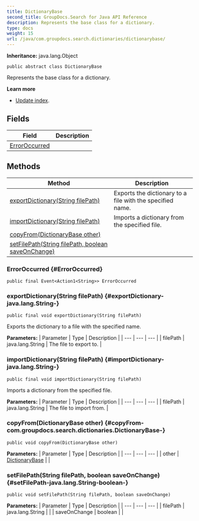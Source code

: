 ```yaml
---
title: DictionaryBase
second_title: GroupDocs.Search for Java API Reference
description: Represents the base class for a dictionary.
type: docs
weight: 15
url: /java/com.groupdocs.search.dictionaries/dictionarybase/
---
```

**Inheritance:**
java.lang.Object
```
public abstract class DictionaryBase
```

Represents the base class for a dictionary.

**Learn more**

 *  [Update index][].


[Update index]: https://docs.groupdocs.com/display/searchjava/Update+index
## Fields

| Field | Description |
| --- | --- |
| [ErrorOccurred](#ErrorOccurred) |  |
## Methods

| Method | Description |
| --- | --- |
| [exportDictionary(String filePath)](#exportDictionary-java.lang.String-) | Exports the dictionary to a file with the specified name. |
| [importDictionary(String filePath)](#importDictionary-java.lang.String-) | Imports a dictionary from the specified file. |
| [copyFrom(DictionaryBase other)](#copyFrom-com.groupdocs.search.dictionaries.DictionaryBase-) |  |
| [setFilePath(String filePath, boolean saveOnChange)](#setFilePath-java.lang.String-boolean-) |  |
### ErrorOccurred {#ErrorOccurred}
```
public final Event<Action1<String>> ErrorOccurred
```


### exportDictionary(String filePath) {#exportDictionary-java.lang.String-}
```
public final void exportDictionary(String filePath)
```


Exports the dictionary to a file with the specified name.

**Parameters:**
| Parameter | Type | Description |
| --- | --- | --- |
| filePath | java.lang.String | The file to export to. |

### importDictionary(String filePath) {#importDictionary-java.lang.String-}
```
public final void importDictionary(String filePath)
```


Imports a dictionary from the specified file.

**Parameters:**
| Parameter | Type | Description |
| --- | --- | --- |
| filePath | java.lang.String | The file to import from. |

### copyFrom(DictionaryBase other) {#copyFrom-com.groupdocs.search.dictionaries.DictionaryBase-}
```
public void copyFrom(DictionaryBase other)
```




**Parameters:**
| Parameter | Type | Description |
| --- | --- | --- |
| other | [DictionaryBase](../../com.groupdocs.search.dictionaries/dictionarybase) |  |

### setFilePath(String filePath, boolean saveOnChange) {#setFilePath-java.lang.String-boolean-}
```
public void setFilePath(String filePath, boolean saveOnChange)
```




**Parameters:**
| Parameter | Type | Description |
| --- | --- | --- |
| filePath | java.lang.String |  |
| saveOnChange | boolean |  |

